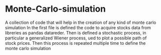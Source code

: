 # Monte-Carlo-simulation
A collection of code that will help in the creation of any kind of monte carlo simulation 
In the first file is defined the code to acquire stocks data from libreries as pandas datareder.
Then is defined a stochastic process, in particular a generalized Wiener process, ued to plot a possible path of stock prices.
Then this process is repeated multiple time to define the monte carlo simulation 
